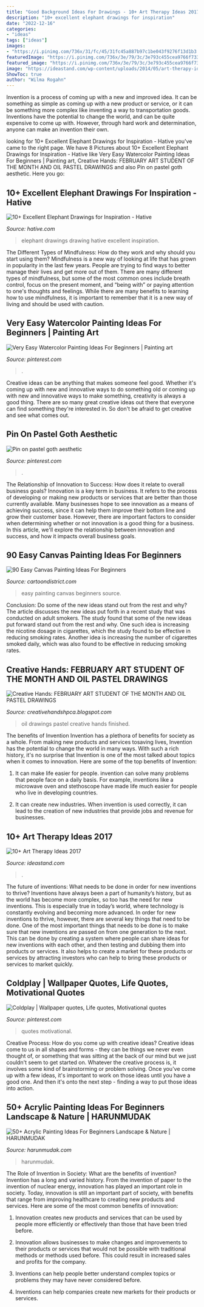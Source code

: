 ```yaml
---
title: "Good Background Ideas For Drawings - 10+ Art Therapy Ideas 2017"
description: "10+ excellent elephant drawings for inspiration"
date: "2022-12-16"
categories:
- "ideas"
tags: ["ideas"]
images:
- "https://i.pinimg.com/736x/31/fc/45/31fc45a887b97c1be043f9276f13d1b3.jpg"
featuredImage: "https://i.pinimg.com/736x/3e/79/3c/3e793c455cea9766f733405781ff4566.jpg"
featured_image: "https://i.pinimg.com/736x/3e/79/3c/3e793c455cea9766f733405781ff4566.jpg"
image: "https://ideastand.com/wp-content/uploads/2014/05/art-therapy-ideas/7-art-therapy-ideas.jpg"
ShowToc: true
author: "Wilma Rogahn"
---
```



Invention is a process of coming up with a new and improved idea. It can be something as simple as coming up with a new product or service, or it can be something more complex like inventing a way to transportation goods. Inventions have the potential to change the world, and can be quite expensive to come up with. However, through hard work and determination, anyone can make an invention their own.

	

		
looking for 10+ Excellent Elephant Drawings for Inspiration - Hative you've came to the right page. We have 8 Pictures about 10+ Excellent Elephant Drawings for Inspiration - Hative like Very Easy Watercolor Painting Ideas For Beginners | Painting art, Creative Hands: FEBRUARY ART STUDENT OF THE MONTH AND OIL PASTEL DRAWINGS and also Pin on pastel goth aesthetic. Here you go:
		
    
## 10+ Excellent Elephant Drawings For Inspiration - Hative

<img loading=lazy src="https://hative.com/wp-content/uploads/2013/09/elephant-drawings/elephant-drawing-2.jpg" onerror="this.onerror=null;this.src='https://tse1.mm.bing.net/th?id=OIP.Y3HLhNow4XiDIQY-26wwmwHaJ7&amp;pid=15.1';" alt="10+ Excellent Elephant Drawings for Inspiration - Hative">

_Source: hative.com_

>elephant drawings drawing hative excellent inspiration. 

	

The Different Types of Mindfulness: How do they work and why should you start using them?
Mindfulness is a new way of looking at life that has grown in popularity in the last few years. People are trying to find ways to better manage their lives and get more out of them. There are many different types of mindfulness, but some of the most common ones include breath control, focus on the present moment, and “being with” or paying attention to one's thoughts and feelings. While there are many benefits to learning how to use mindfulness, it is important to remember that it is a new way of living and should be used with caution.

    
## Very Easy Watercolor Painting Ideas For Beginners | Painting Art

<img loading=lazy src="https://i.pinimg.com/736x/df/7c/77/df7c774e9461c134e59ecec4e272974e.jpg" onerror="this.onerror=null;this.src='https://tse4.mm.bing.net/th?id=OIP.w23Tr9RzuwZPqGq-wdNCeQHaLH&amp;pid=15.1';" alt="Very Easy Watercolor Painting Ideas For Beginners | Painting art">

_Source: pinterest.com_

>. 

	

Creative ideas can be anything that makes someone feel good. Whether it's coming up with new and innovative ways to do something old or coming up with new and innovative ways to make something, creativity is always a good thing. There are so many great creative ideas out there that everyone can find something they're interested in. So don't be afraid to get creative and see what comes out.

    
## Pin On Pastel Goth Aesthetic

<img loading=lazy src="https://i.pinimg.com/736x/31/fc/45/31fc45a887b97c1be043f9276f13d1b3.jpg" onerror="this.onerror=null;this.src='https://tse2.mm.bing.net/th?id=OIP.mV9kmVjeErRfGMXGmivCFAHaL2&amp;pid=15.1';" alt="Pin on pastel goth aesthetic">

_Source: pinterest.com_

>. 

	

The Relationship of Innovation to Success: How does it relate to overall business goals?
Innovation is a key term in business. It refers to the process of developing or making new products or services that are better than those currently available. Many businesses hope to see innovation as a means of achieving success, since it can help them improve their bottom line and grow their customer base. However, there are important factors to consider when determining whether or not innovation is a good thing for a business. In this article, we'll explore the relationship between innovation and success, and how it impacts overall business goals.

    
## 90 Easy Canvas Painting Ideas For Beginners

<img loading=lazy src="http://www.cartoondistrict.com/wp-content/uploads/2017/06/Easy-Canvas-Painting-Ideas-For-Beginners15-1.jpg" onerror="this.onerror=null;this.src='https://tse2.mm.bing.net/th?id=OIP.95vW5q5Xz0Vw1UleV7OBFQHaKE&amp;pid=15.1';" alt="90 Easy Canvas Painting Ideas For Beginners">

_Source: cartoondistrict.com_

>easy painting canvas beginners source. 

	

Conclusion: Do some of the new ideas stand out from the rest and why?
The article discusses the new ideas put forth in a recent study that was conducted on adult smokers. The study found that some of the new ideas put forward stand out from the rest and why. One such idea is increasing the nicotine dosage in cigarettes, which the study found to be effective in reducing smoking rates. Another idea is increasing the number of cigarettes smoked daily, which was also found to be effective in reducing smoking rates.

    
## Creative Hands: FEBRUARY ART STUDENT OF THE MONTH AND OIL PASTEL DRAWINGS

<img loading=lazy src="https://4.bp.blogspot.com/-QIRPh7-BgxA/TWP7K2fTuLI/AAAAAAAAAOw/cnUeZdUHyZg/s1600/oil+pastel+drawings+of+flowers+019.jpg" onerror="this.onerror=null;this.src='https://tse4.mm.bing.net/th?id=OIP.u6IRMrfE72aJD279bS2e-QHaJ4&amp;pid=15.1';" alt="Creative Hands: FEBRUARY ART STUDENT OF THE MONTH AND OIL PASTEL DRAWINGS">

_Source: creativehandshpca.blogspot.com_

>oil drawings pastel creative hands finished. 

	

The benefits of Invention
Invention has a plethora of benefits for society as a whole. From making new products and services tosaving lives, Invention has the potential to change the world in many ways. With such a rich history, it's no surprise that Invention is one of the most talked about topics when it comes to innovation. Here are some of the top benefits of Invention: 
1. It can make life easier for people. invention can solve many problems that people face on a daily basis. For example, inventions like a microwave oven and stethoscope have made life much easier for people who live in developing countries.

2. It can create new industries. When invention is used correctly, it can lead to the creation of new industries that provide jobs and revenue for businesses.

    
## 10+ Art Therapy Ideas 2017

<img loading=lazy src="https://ideastand.com/wp-content/uploads/2014/05/art-therapy-ideas/7-art-therapy-ideas.jpg" onerror="this.onerror=null;this.src='https://tse3.mm.bing.net/th?id=OIP.wQEH2vgbHV2iGNyH8PIO5AHaKJ&amp;pid=15.1';" alt="10+ Art Therapy Ideas 2017">

_Source: ideastand.com_

>. 

	

The future of inventions: What needs to be done in order for new inventions to thrive?
Inventions have always been a part of humanity’s history, but as the world has become more complex, so too has the need for new inventions. This is especially true in today’s world, where technology is constantly evolving and becoming more advanced. In order for new inventions to thrive, however, there are several key things that need to be done. 
One of the most important things that needs to be done is to make sure that new inventions are passed on from one generation to the next. This can be done by creating a system where people can share ideas for new inventions with each other, and then testing and dubbing them into products or services. It also helps to create a market for these products or services by attracting investors who can help to bring these products or services to market quickly.

    
## Coldplay | Wallpaper Quotes, Life Quotes, Motivational Quotes

<img loading=lazy src="https://i.pinimg.com/736x/3e/79/3c/3e793c455cea9766f733405781ff4566.jpg" onerror="this.onerror=null;this.src='https://tse2.mm.bing.net/th?id=OIP.aPxm8qYE3bYIPtzbICPqrwHaNK&amp;pid=15.1';" alt="Coldplay | Wallpaper quotes, Life quotes, Motivational quotes">

_Source: pinterest.com_

>quotes motivational. 

	

Creative Process: How do you come up with creative ideas?
Creative ideas come to us in all shapes and forms - they can be things we never even thought of, or something that was sitting at the back of our mind but we just couldn't seem to get started on.
Whatever the creative process is, it involves some kind of brainstorming or problem solving. Once you've come up with a few ideas, it's important to work on those ideas until you have a good one. And then it's onto the next step - finding a way to put those ideas into action.

    
## 50+ Acrylic Painting Ideas For Beginners Landscape &amp; Nature | HARUNMUDAK

<img loading=lazy src="https://harunmudak.com/wp-content/uploads/2020/02/Acrylic-Painting-Ideas-8-3.jpg" onerror="this.onerror=null;this.src='https://tse1.mm.bing.net/th?id=OIP.f7_NuBM4JXp_oJmkM_yMXwHaJp&amp;pid=15.1';" alt="50+ Acrylic Painting Ideas For Beginners Landscape &amp; Nature | HARUNMUDAK">

_Source: harunmudak.com_

>harunmudak. 

	

The Role of Invention in Society: What are the benefits of invention?
Invention has a long and varied history. From the invention of paper to the invention of nuclear energy, innovation has played an important role in society. Today, innovation is still an important part of society, with benefits that range from improving healthcare to creating new products and services. Here are some of the most common benefits of innovation:
1. Innovation creates new products and services that can be used by people more efficiently or effectively than those that have been tried before.

2. Innovation allows businesses to make changes and improvements to their products or services that would not be possible with traditional methods or methods used before. This could result in increased sales and profits for the company.

3. Inventions can help people better understand complex topics or problems they may have never considered before.

4. Inventions can help companies create new markets for their products or services.

